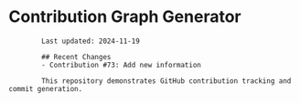 # Contribution Graph Generator
            
            Last updated: 2024-11-19
            
            ## Recent Changes
            - Contribution #73: Add new information
            
            This repository demonstrates GitHub contribution tracking and commit generation.
        